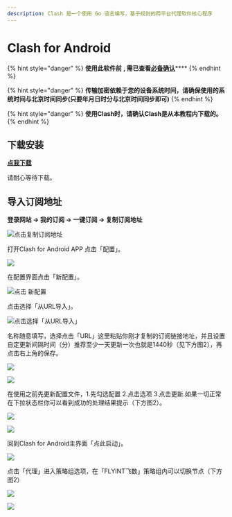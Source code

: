 ```yaml
---
description: Clash 是一个使用 Go 语言编写，基于规则的跨平台代理软件核心程序
---
```


# Clash for Android

{% hint style="danger" %}
**使用此软件前** **, 需已查看**[**必备确认**](https://help.flyint.in/faq/errorfaq)****
{% endhint %}

{% hint style="danger" %}
**传输加密依赖于您的设备系统时间，请确保使用的系统时间与北京时间同步(只要年月日时分与北京时间同步即可)**
{% endhint %}

{% hint style="danger" %}
**使用Clash时，请确认Clash是从本教程内下载的。**
{% endhint %}

## 下载安装

****[**点我下载**](https://downloads.goglon.com/downloads/CFAndroid.2.5.4.apk)****

请耐心等待下载。

## 导入订阅地址

**登录网站 -> 我的订阅 -> 一键订阅 -> 复制订阅地址**

![点击复制订阅地址](<../.gitbook/assets/image (13).png>)

打开Clash for Android APP 点击「配置」。

![](<../.gitbook/assets/image (14).png>)

在配置界面点击「新配置」。

![点击 新配置](<../.gitbook/assets/image (15).png>)

点击选择「从URL导入」。

![点击选择「从URL导入」](<../.gitbook/assets/image (16).png>)

名称随意填写，选择点击「URL」这里粘贴你刚才复制的订阅链接地址，并且设置自定更新间隔时间（分）推荐至少一天更新一次也就是1440秒（见下方图2），再点击右上角的保存。

![](<../.gitbook/assets/image (17).png>)

![](<../.gitbook/assets/image (18).png>)

在使用之前先更新配置文件，1.先勾选配置 2.点击选项 3.点击更新.如果一切正常在下拉状态栏你可以看到成功的处理结果提示（下方图2）。

![](<../.gitbook/assets/image (19).png>)

![](../.gitbook/assets/WeChat3ebf2e895d50748cd73c91496f271da0.png)

回到Clash for Android主界面「点此启动」。

![](<../.gitbook/assets/image (20).png>)

点击「代理」进入策略组选项，在「FLYINT飞数」策略组内可以切换节点（下方图2）

![](<../.gitbook/assets/image (21).png>)

![](<../.gitbook/assets/image (22).png>)


